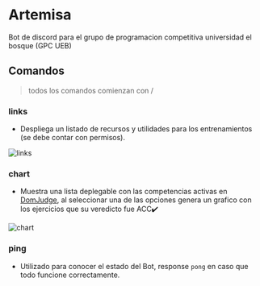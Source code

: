 # Artemisa
Bot de discord para el grupo de programacion competitiva universidad el bosque (GPC UEB)
## Comandos
> todos los comandos comienzan con /
### links
- Despliega un listado de recursos y utilidades para los entrenamientos (se debe contar con permisos).

![links](https://github.com/edanv1401/artemisa-go/assets/62625858/1d8ca9f5-d87e-4b66-855b-bc157a2f9cdd)

### chart
- Muestra una lista deplegable con las competencias activas en [DomJudge](https://domjudgeacademicueb.com/public), al seleccionar una de las opciones genera un grafico con los ejercicios que su veredicto fue ACC✔️

![chart](https://github.com/edanv1401/artemisa-go/assets/62625858/cc135df6-5f5c-44bc-8cca-b2bca2b3e2e6)

### ping
- Utilizado para conocer el estado del Bot, response ```pong``` en caso que todo funcione correctamente.
